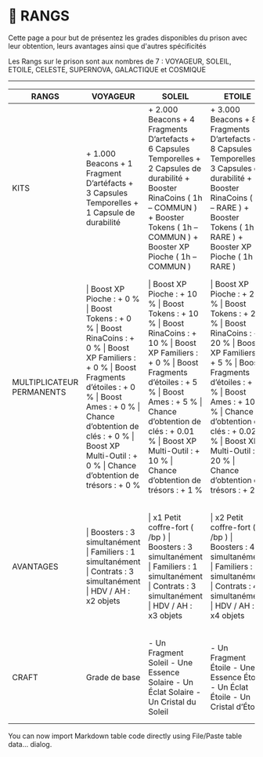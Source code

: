 # 👑 RANGS

Cette page a pour but de présentez les grades disponibles du prison avec leur obtention, leurs avantages ainsi que d'autres spécificités

Les Rangs sur le prison sont aux nombres de 7 : VOYAGEUR, SOLEIL, ETOILE, CELESTE, SUPERNOVA, GALACTIQUE et COSMIQUE

------------------------------------------------------------------
| RANGS                     | VOYAGEUR                                                                                                                                                                                                                                                                               | SOLEIL                                                                                                                                                                                                                                                                                        | ETOILE                                                                                                                                                                                                                                                                                          | CELESTE                                                                                                                                                                                                                                                                                          | SUPERNOVA                                                                                                                                                                                                                                                                                        | GALACTIQUE                                                                                                                                                                                                                                                                                       | COSMIQUE                                                                                                                                                                                                                                                                                             |
|---------------------------|----------------------------------------------------------------------------------------------------------------------------------------------------------------------------------------------------------------------------------------------------------------------------------------|-----------------------------------------------------------------------------------------------------------------------------------------------------------------------------------------------------------------------------------------------------------------------------------------------|-------------------------------------------------------------------------------------------------------------------------------------------------------------------------------------------------------------------------------------------------------------------------------------------------|--------------------------------------------------------------------------------------------------------------------------------------------------------------------------------------------------------------------------------------------------------------------------------------------------|--------------------------------------------------------------------------------------------------------------------------------------------------------------------------------------------------------------------------------------------------------------------------------------------------|--------------------------------------------------------------------------------------------------------------------------------------------------------------------------------------------------------------------------------------------------------------------------------------------------|------------------------------------------------------------------------------------------------------------------------------------------------------------------------------------------------------------------------------------------------------------------------------------------------------|
| KITS                      |  + 1.000 Beacons + 1 Fragment D’artéfacts + 3 Capsules Temporelles + 1 Capsule de durabilité                                                                                                                                                                                           |  + 2.000 Beacons + 4 Fragments D’artefacts + 6 Capsules Temporelles + 2 Capsules de durabilité + Booster RinaCoins ( 1h – COMMUN ) + Booster Tokens ( 1h – COMMUN ) + Booster XP Pioche ( 1h – COMMUN )                                                                                       |  + 3.000 Beacons + 8 Fragments D’artefacts + 8 Capsules Temporelles + 3 Capsules de durabilité + Booster RinaCoins ( 1h – RARE ) + Booster Tokens ( 1h – RARE ) + Booster XP Pioche ( 1h – RARE )                                                                                               |  + 5.000 Beacons + 12 Fragments D’artefacts + 12 Capsules Temporelles + 5 Capsules de durabilité + Booster RinaCoins ( 1h – EPIQUE ) + Booster Tokens ( 1h – EPIQUE ) + Booster XP Pioche ( 1h – EPIQUE )                                                                                        |  + 6.000 Beacons + 16 Fragments D’artefacts + 16 Capsules Temporelles + 7 Capsules de durabilité + Booster RinaCoins ( 1h – LEGENDAIRE ) + Booster Tokens ( 1h – LEGENDAIRE ) + Booster XP Pioche ( 1h – LEGENDAIRE )                                                                            |  + 8.000 Beacons + 20 Fragments D’artefacts + 20 Capsules Temporelles + 10 Capsules de durabilité + Booster RinaCoins ( 1h – MYTHIQUE ) + Booster Tokens ( 1h – MYTHIQUE ) + Booster XP Pioche ( 1h – MYTHIQUE )                                                                                 |  + 10.000 Beacons + 25 Fragments D’artefacts + 24 Capsules Temporelles + 15 Capsules de durabilité + Booster RinaCoins ( 1h – PRIMORDIAL ) + Booster Tokens ( 1h – PRIMORDIAL ) + Booster XP Pioche ( 1h – PRIMORDIAL )                                                                              |
| MULTIPLICATEUR PERMANENTS | \| Boost XP Pioche : + 0 % \| Boost Tokens : + 0 % \| Boost RinaCoins : + 0 % \| Boost XP Familiers : + 0 % \| Boost Fragments d’étoiles : + 0 % \| Boost Ames : + 0 % \| Chance d’obtention de clés : + 0 %  \| Boost XP Multi-Outil : + 0 % \| Chance d’obtention de trésors : + 0 % | \| Boost XP Pioche : + 10 % \| Boost Tokens : + 10 % \| Boost RinaCoins : + 10 % \| Boost XP Familiers : + 0 % \| Boost Fragments d’étoiles : + 5 % \| Boost Ames : + 5 % \| Chance d’obtention de clés : + 0.01 %  \| Boost XP Multi-Outil : + 10 % \| Chance d’obtention de trésors : + 1 % | \| Boost XP Pioche : + 20 % \| Boost Tokens : + 20 % \| Boost RinaCoins : + 20 % \| Boost XP Familiers : + 5 % \| Boost Fragments d’étoiles : + 10 % \| Boost Ames : + 10 % \| Chance d’obtention de clés : + 0.02 %  \| Boost XP Multi-Outil : + 20 % \| Chance d’obtention de trésors : + 2 % | \| Boost XP Pioche : + 30 % \| Boost Tokens : + 30 % \| Boost RinaCoins : + 30 % \| Boost XP Familiers : + 10 % \| Boost Fragments d’étoiles : + 15 % \| Boost Ames : + 15 % \| Chance d’obtention de clés : + 0.03 %  \| Boost XP Multi-Outil : + 30 % \| Chance d’obtention de trésors : + 3 % | \| Boost XP Pioche : + 40 % \| Boost Tokens : + 40 % \| Boost RinaCoins : + 40 % \| Boost XP Familiers : + 15 % \| Boost Fragments d’étoiles : + 20 % \| Boost Ames : + 20 % \| Chance d’obtention de clés : + 0.04 %  \| Boost XP Multi-Outil : + 40 % \| Chance d’obtention de trésors : + 4 % | \| Boost XP Pioche : + 50 % \| Boost Tokens : + 50 % \| Boost RinaCoins : + 50 % \| Boost XP Familiers : + 20 % \| Boost Fragments d’étoiles : + 25 % \| Boost Ames : + 25 % \| Chance d’obtention de clés : + 0.05 %  \| Boost XP Multi-Outil : + 50 % \| Chance d’obtention de trésors : + 5 % | \| Boost XP Pioche : + 100 % \| Boost Tokens : + 100 % \| Boost RinaCoins : + 100 % \| Boost XP Familiers : + 25 % \| Boost Fragments d’étoiles : + 30 % \| Boost Ames : + 30 % \| Chance d’obtention de clés : + 0.06 %  \| Boost XP Multi-Outil : + 100 % \| Chance d’obtention de trésors : + 6 % |
| AVANTAGES                 | \| Boosters : 3 simultanément \| Familiers : 1 simultanément \| Contrats : 3 simultanément  \| HDV / AH : x2 objets                                                                                                                                                                    | \| x1 Petit coffre-fort ( /bp ) \| Boosters : 3 simultanément \| Familiers : 1 simultanément \| Contrats : 3 simultanément  \| HDV / AH : x3 objets                                                                                                                                           | \| x2 Petit coffre-fort ( /bp ) \| Boosters : 4 simultanément \| Familiers : 1 simultanément \| Contrats :  4 simultanément  \| HDV / AH : x4 objets                                                                                                                                            | \| x3 Petit coffre-fort ( /bp ) \| Boosters : 5 simultanément \| Familiers : 2 simultanément \| Contrats : 5 simultanément  \| HDV / AH : x5 objets                                                                                                                                              | \| x4 Petit coffre-fort ( /bp ) \| Boosters : 6 simultanément \| Familiers : 2 simultanément \| Contrats : 8 simultanément  \| HDV / AH : x10 objets                                                                                                                                             | \| x4 Petit coffre-fort ( /bp ) \| x1 Méga coffre-fort ( /bp ) \| Boosters : 8 simultanément \| Familiers : 3 simultanément \| Contrats : 9 simultanément  \| HDV / AH : x15 objets                                                                                                              | \| x4 Petit coffre-fort ( /bp ) \| x2 Méga coffre-fort ( /bp ) \| Boosters : 10 simultanément \| Familiers : 3 simultanément \| Contrats : 10 simultanément  \| HDV / AH : x20 objets                                                                                                                |
| CRAFT                     | Grade de base                                                                                                                                                                                                                                                                          | - Un Fragment Soleil - Une Essence Solaire - Un Éclat Solaire - Un Cristal du Soleil                                                                                                                                                                                                          | - Un Fragment Étoile - Une Essence Étoile - Un Éclat Étoile - Un Cristal d’Étoile                                                                                                                                                                                                               | - Un Fragment Céleste - Une Essence Céleste - Un Éclat Céleste - Un Cristal Céleste                                                                                                                                                                                                              | - Un Fragment Supernova - Une Essence Supernova - Un Éclat Supernova - Un Cristal Supernova                                                                                                                                                                                                      | - Un Fragment Galactique - Une Essence Galactique - Un Éclat Galactique - Un Cristal Galactique                                                                                                                                                                                                  | - Un Fragment Cosmique - Une Essence Cosmique - Un Éclat Cosmique - Un Cristal Cosmique                                                                                                                                                                                                              |
You can now import Markdown table code directly using File/Paste table data... dialog.



